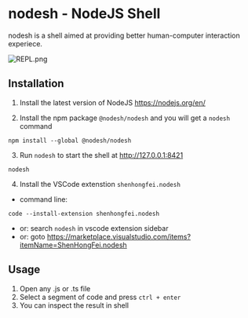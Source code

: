 # nodesh - NodeJS Shell

nodesh is a shell aimed at providing better human-computer interaction experiece.

![REPL.png](https://cos.shenhongfei.com/assets/nodesh-repl.png)

## Installation
1. Install the latest version of NodeJS
https://nodejs.org/en/

2. Install the npm package `@nodesh/nodesh` and you will get a `nodesh` command
```shell
npm install --global @nodesh/nodesh
```

3. Run `nodesh` to start the shell at http://127.0.0.1:8421
```shell
nodesh
```

4. Install the VSCode extenstion `shenhongfei.nodesh`
- command line:
```shell
code --install-extension shenhongfei.nodesh
```
- or: search `nodesh` in vscode extension sidebar
- or: goto https://marketplace.visualstudio.com/items?itemName=ShenHongFei.nodesh


## Usage
1. Open any .js or .ts file
2. Select a segment of code and press `ctrl + enter`
3. You can inspect the result in shell

